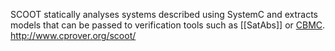 SCOOT statically analyses systems described using SystemC and extracts models that can be passed to verification tools such as [[SatAbs]] or [CBMC](Checkers/CBMC.md).
http://www.cprover.org/scoot/